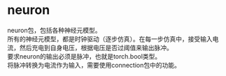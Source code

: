 # neuron
neuron包，包括各种神经元模型。  
所有的神经元模型，都是时钟驱动（逐步仿真）。在每一步仿真中，接受输入电流，然后充电到自身电压，根据电压是否过阈值来输出脉冲。  
要求neuron的输出必须是脉冲，也就是torch.bool类型。    
将脉冲转换为电流作为输入，需要使用connection包中的功能。